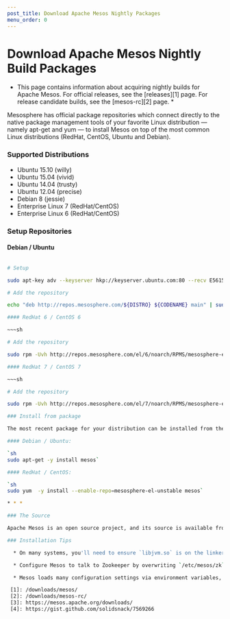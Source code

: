 ```yaml
---
post_title: Download Apache Mesos Nightly Packages
menu_order: 0
---
```

<div class="page-header">
  <h1>
    Download Apache Mesos Nightly Build Packages
  </h1>
</div>

  * This page contains information about acquiring nightly builds for Apache Mesos. For official releases, see the [releases][1] page. For release candidate builds, see the [mesos-rc][2] page. *

Mesosphere has official package repositories which connect directly to the native package management tools of your favorite Linux distribution — namely apt-get and yum — to install Mesos on top of the most common Linux distributions (RedHat, CentOS, Ubuntu and Debian).

### Supported Distributions

  * Ubuntu 15.10 (willy)
  * Ubuntu 15.04 (vivid)
  * Ubuntu 14.04 (trusty)
  * Ubuntu 12.04 (precise)
  * Debian 8 (jessie)
  * Enterprise Linux 7 (RedHat/CentOS)
  * Enterprise Linux 6 (RedHat/CentOS)

### Setup Repositories

#### Debian / Ubuntu

~~~sh

# Setup

sudo apt-key adv --keyserver hkp://keyserver.ubuntu.com:80 --recv E56151BF DISTRO=$(lsb\_release -is | tr '[:upper:]' '[:lower:]') CODENAME=$(lsb\_release -cs)-unstable

# Add the repository

echo "deb http://repos.mesosphere.com/${DISTRO} ${CODENAME} main" | sudo tee /etc/apt/sources.list.d/mesosphere.list sudo apt-get -y update ~~~

#### RedHat 6 / CentOS 6

~~~sh

# Add the repository

sudo rpm -Uvh http://repos.mesosphere.com/el/6/noarch/RPMS/mesosphere-el-repo-6-3.noarch.rpm ~~~

#### RedHat 7 / CentOS 7

~~~sh

# Add the repository

sudo rpm -Uvh http://repos.mesosphere.com/el/7/noarch/RPMS/mesosphere-el-repo-7-3.noarch.rpm ~~~

### Install from package

The most recent package for your distribution can be installed from the Mesosphere repositories using the following commands:

#### Debian / Ubuntu:

`sh
sudo apt-get -y install mesos`

#### RedHat / CentOS:

`sh
sudo yum  -y install --enable-repo=mesosphere-el-unstable mesos`

* * *

### The Source

Apache Mesos is an open source project, and its source is available from the [Mesos Downloads ➦][3] page.

### Installation Tips

  * On many systems, you'll need to ensure `libjvm.so` is on the linker path so that Mesos can find it when it starts. If you have only one JVM installed in the default location, one can approach the problem with a [small shell script][4]. If you have a better idea about how to do this, please contact `support@mesosphere.io` and we'll try to implement it.

  * Configure Mesos to talk to Zookeeper by overwriting `/etc/mesos/zk`.

  * Mesos loads many configuration settings via environment variables, which can be set in `/etc/defaults/mesos`, `/etc/defaults/mesos-master` and `/etc/defaults/mesos-slave`.

 [1]: /downloads/mesos/
 [2]: /downloads/mesos-rc/
 [3]: https://mesos.apache.org/downloads/
 [4]: https://gist.github.com/solidsnack/7569266